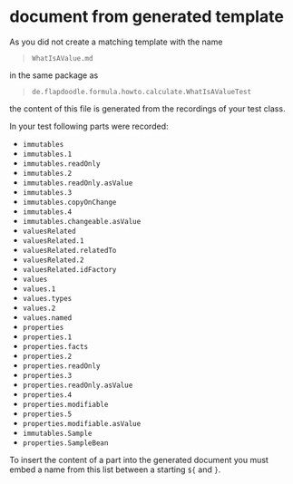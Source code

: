 # document from generated template

As you did not create a matching template with the name

> `WhatIsAValue.md`

in the same package as

> `de.flapdoodle.formula.howto.calculate.WhatIsAValueTest`

the content of this file is generated from the recordings of your test class.

In your test following parts were recorded:

* `immutables`
* `immutables.1`
* `immutables.readOnly`
* `immutables.2`
* `immutables.readOnly.asValue`
* `immutables.3`
* `immutables.copyOnChange`
* `immutables.4`
* `immutables.changeable.asValue`
* `valuesRelated`
* `valuesRelated.1`
* `valuesRelated.relatedTo`
* `valuesRelated.2`
* `valuesRelated.idFactory`
* `values`
* `values.1`
* `values.types`
* `values.2`
* `values.named`
* `properties`
* `properties.1`
* `properties.facts`
* `properties.2`
* `properties.readOnly`
* `properties.3`
* `properties.readOnly.asValue`
* `properties.4`
* `properties.modifiable`
* `properties.5`
* `properties.modifiable.asValue`
* `immutables.Sample`
* `properties.SampleBean`

To insert the content of a part into the generated document you must embed a name
from this list between a starting `${` and `}`.